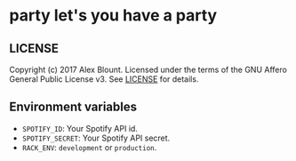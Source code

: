 # party let's you have a party

## LICENSE

Copyright (c) 2017 Alex Blount. Licensed under the terms of the GNU Affero
General Public License v3. See [LICENSE](LICENSE) for details.


## Environment variables

- `SPOTIFY_ID`: Your Spotify API id.
- `SPOTIFY_SECRET`: Your Spotify API secret.
- `RACK_ENV`: `development` or `production`.
